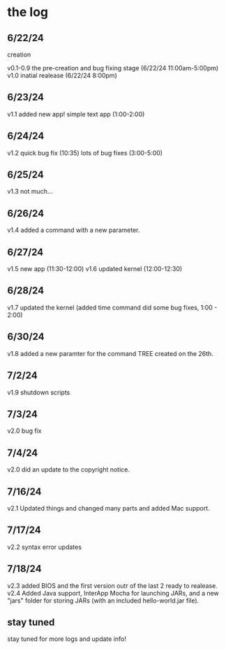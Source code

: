 # the log

## 6/22/24
creation

v0.1-0.9 the pre-creation and bug fixing stage (6/22/24 11:00am-5:00pm)
v1.0 inatial realease (6/22/24 8:00pm)

## 6/23/24
v1.1 added new app! simple text app (1:00-2:00)

## 6/24/24
v1.2
quick bug fix (10:35)
lots of bug fixes (3:00-5:00)

## 6/25/24
v1.3
not much...

## 6/26/24
v1.4
added a command with a new parameter.

## 6/27/24
v1.5 new app (11:30-12:00)
v1.6 updated kernel (12:00-12:30)

## 6/28/24
v1.7
updated the kernel (added time command did some bug fixes, 1:00 - 2:00)

## 6/30/24
v1.8
added a new paramter for the command TREE created on the 26th.

## 7/2/24
v1.9 
shutdown scripts

## 7/3/24
v2.0
bug fix

## 7/4/24
v2.0
did an update to the copyright notice.

## 7/16/24
v2.1
Updated things and changed many parts and added Mac support.

## 7/17/24
v2.2
syntax error updates

## 7/18/24
v2.3
added BIOS and the first version outr of the last 2 ready to realease.
v2.4
Added Java support, InterApp Mocha for launching JARs, and a new "jars" folder for storing JARs (with an included hello-world.jar file).

## stay tuned
stay tuned for more logs and update info!
